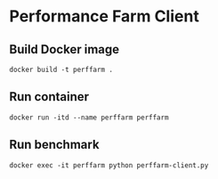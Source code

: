 # Performance Farm Client

## Build Docker image

```
docker build -t perffarm .
```

## Run container

```
docker run -itd --name perffarm perffarm
```

## Run benchmark

```
docker exec -it perffarm python perffarm-client.py
```
